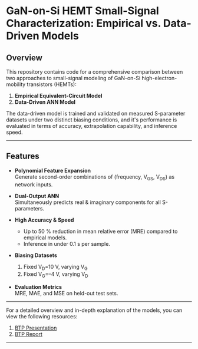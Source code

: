 # GaN-on-Si HEMT Small-Signal Characterization: Empirical vs. Data-Driven Models

## Overview  
This repository contains code for a comprehensive comparison between two approaches to small-signal modeling of GaN-on-Si high-electron-mobility transistors (HEMTs):  
1. **Empirical Equivalent-Circuit Model**  
2. **Data-Driven ANN Model**

The data-driven model is trained and validated on measured S-parameter datasets under two distinct biasing conditions, and it's performance is evaluated in terms of accuracy, extrapolation capability, and inference speed.

---

## Features

- **Polynomial Feature Expansion**  
  Generate second-order combinations of (frequency, V<sub>GS</sub>, V<sub>DS</sub>) as network inputs.

- **Dual-Output ANN**  
  Simultaneously predicts real & imaginary components for all S-parameters.

- **High Accuracy & Speed**  
  - Up to 50 % reduction in mean relative error (MRE) compared to empirical models.  
  - Inference in under 0.1 s per sample.

- **Biasing Datasets**  
  1. Fixed V<sub>D</sub>=10 V, varying V<sub>G</sub>  
  2. Fixed V<sub>G</sub>=–4 V, varying V<sub>D</sub>

- **Evaluation Metrics**  
  MRE, MAE, and MSE on held-out test sets.

---

For a detailed overview and in-depth explanation of the models, you can view the following resources:
1. [BTP Presentation](https://docs.google.com/presentation/d/1vKBxRE1CylVAVID47izvgHdPglnwMoB9/edit?usp=sharing&ouid=118144874193472748511&rtpof=true&sd=true)
2. [BTP Report](https://drive.google.com/file/d/1WPFK8zqLZu5jZH-6oIaZuiFOL0TooGPl/view?usp=sharing)

---
